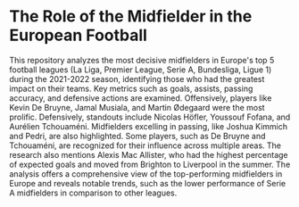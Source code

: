 # The Role of the Midfielder in the European Football
This repository analyzes the most decisive midfielders in Europe's top 5 football leagues (La Liga, Premier League, Serie A, Bundesliga, Ligue 1) during the 2021-2022 season, identifying those who had the greatest impact on their teams. Key metrics such as goals, assists, passing accuracy, and defensive actions are examined. Offensively, players like Kevin De Bruyne, Jamal Musiala, and Martin Ødegaard were the most prolific. Defensively, standouts include Nicolas Höfler, Youssouf Fofana, and Aurélien Tchouaméni. Midfielders excelling in passing, like Joshua Kimmich and Pedri, are also highlighted. Some players, such as De Bruyne and Tchouaméni, are recognized for their influence across multiple areas. The research also mentions Alexis Mac Allister, who had the highest percentage of expected goals and moved from Brighton to Liverpool in the summer. The analysis offers a comprehensive view of the top-performing midfielders in Europe and reveals notable trends, such as the lower performance of Serie A midfielders in comparison to other leagues.
